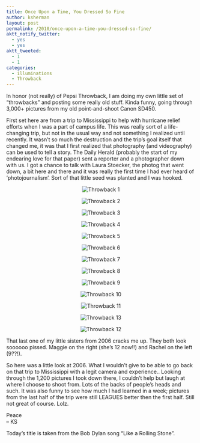 ```yaml
---
title: Once Upon a Time, You Dressed So Fine
author: ksherman
layout: post
permalink: /2010/once-upon-a-time-you-dressed-so-fine/
aktt_notify_twitter:
  - yes
  - yes
aktt_tweeted:
  - 1
  - 1
categories:
  - illuminations
  - Throwback
---
```

In honor (not really) of Pepsi Throwback, I am doing my own little set of &#8220;throwbacks&#8221; and posting some really old stuff. Kinda funny, going through 3,000+ pictures from my old point-and-shoot Canon SD450.

First set here are from a trip to Mississippi to help with hurricane relief efforts when I was a part of campus life. This was really sort of a life-changing trip, but not in the usual way and not something I realized until recently. It wasn&#8217;t so much the destruction and the trip&#8217;s goal itself that changed me, it was that I first realized that photography (and videography) can be used to tell a story. The Daily Herald (probably the start of my endearing love for that paper) sent a reporter and a photographer down with us. I got a chance to talk with Laura Stoecker, the photog that went down, a bit here and there and it was really the first time I had ever heard of &#8216;photojournalism&#8217;. Sort of that little seed was planted and I was hooked.

<p style="text-align: center;">
  <img src="https://s3-us-west-2.amazonaws.com/assets.kshermphoto.com/2010PostsImages/01-Jan/13/2006Throwback-1.jpg" alt="Throwback 1" />
</p>

<p style="text-align: center;">
  <img src="https://s3-us-west-2.amazonaws.com/assets.kshermphoto.com/2010PostsImages/01-Jan/13/2006Throwback-2.jpg" alt="Throwback 2" />
</p>

<p style="text-align: center;">
  <img src="https://s3-us-west-2.amazonaws.com/assets.kshermphoto.com/2010PostsImages/01-Jan/13/2006Throwback-3.jpg" alt="Throwback 3" />
</p>

<p style="text-align: center;">
  <img src="https://s3-us-west-2.amazonaws.com/assets.kshermphoto.com/2010PostsImages/01-Jan/13/2006Throwback-4.jpg" alt="Throwback 4" />
</p>

<p style="text-align: center;">
  <img src="https://s3-us-west-2.amazonaws.com/assets.kshermphoto.com/2010PostsImages/01-Jan/13/2006Throwback-5.jpg" alt="Throwback 5" />
</p>

<p style="text-align: center;">
  <img src="https://s3-us-west-2.amazonaws.com/assets.kshermphoto.com/2010PostsImages/01-Jan/13/2006Throwback-6.jpg" alt="Throwback 6" />
</p>

<p style="text-align: center;">
  <img src="https://s3-us-west-2.amazonaws.com/assets.kshermphoto.com/2010PostsImages/01-Jan/13/2006Throwback-7.jpg" alt="Throwback 7" />
</p>

<p style="text-align: center;">
  <img src="https://s3-us-west-2.amazonaws.com/assets.kshermphoto.com/2010PostsImages/01-Jan/13/2006Throwback-8.jpg" alt="Throwback 8" />
</p>

<p style="text-align: center;">
  <img src="https://s3-us-west-2.amazonaws.com/assets.kshermphoto.com/2010PostsImages/01-Jan/13/2006Throwback-9.jpg" alt="Throwback 9" />
</p>

<p style="text-align: center;">
  <img src="https://s3-us-west-2.amazonaws.com/assets.kshermphoto.com/2010PostsImages/01-Jan/13/2006Throwback-10.jpg" alt="Throwback 10" />
</p>

<p style="text-align: center;">
  <img src="https://s3-us-west-2.amazonaws.com/assets.kshermphoto.com/2010PostsImages/01-Jan/13/2006Throwback-11.jpg" alt="Throwback 11" />
</p>

<p style="text-align: center;">
  <img src="https://s3-us-west-2.amazonaws.com/assets.kshermphoto.com/2010PostsImages/01-Jan/13/2006Throwback-13.jpg" alt="Throwback 13" />
</p>

<p style="text-align: center;">
  <img src="https://s3-us-west-2.amazonaws.com/assets.kshermphoto.com/2010PostsImages/01-Jan/13/2006Throwback-12.jpg" alt="Throwback 12" />
</p>

That last one of my little sisters from 2006 cracks me up. They both look soooooo pissed. Maggie on the right (she&#8217;s 12 now!!) and Rachel on the left (9??!).

So here was a little look at 2006. What I wouldn&#8217;t give to be able to go back on that trip to Mississippi with a legit camera and experience.. Looking through the 1,200 pictures I took down there, I couldn&#8217;t help but laugh at where I choose to shoot from. Lots of the backs of people&#8217;s heads and such. It was also funny to see how much I had learned in a week; pictures from the last half of the trip were still LEAGUES better then the first half. Still not great of course. Lolz.

Peace  
&#8211; KS

Today&#8217;s title is taken from the Bob Dylan song &#8220;Like a Rolling Stone&#8221;.